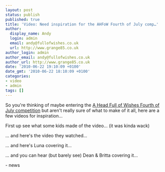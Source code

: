 ```yaml
---
layout: post
status: publish
published: true
title: 'Video: Need inspiration for the AHFoW Fourth of July comp…'
author:
  display_name: Andy
  login: admin
  email: andy@fullofwishes.co.uk
  url: http://www.grange85.co.uk
author_login: admin
author_email: andy@fullofwishes.co.uk
author_url: http://www.grange85.co.uk
date: '2010-06-22 19:10:09 +0100'
date_gmt: '2010-06-22 18:10:09 +0100'
categories:
- video
- admin
tags: []
---
```

<div>So you&#39;re thinking of maybe entering the <a href="/2010/06/20/fourth-of-july-competition-2010/">A Head Full of Wishes Fourth of July competition</a> but aren&#39;t really sure of what to make of it all, here are a few videos for inspiration...
<p /> First up see what some kids made of the video... (it was kinda wack)<br /><figure class="caption "><figcaption class="caption-text"></figcaption></figure>
<p />... and here&#39;s the video they watched...<br /> <figure class="caption "><figcaption class="caption-text"></figcaption></figure>
<p />... and here&#39;s Luna covering it... <br /><figure class="caption "><figcaption class="caption-text"></figcaption></figure>
<p /> ... and you can hear (but barely see) Dean & Britta covering it...<br /><figure class="caption "><figcaption class="caption-text"></figcaption></figure>
- news
</p></div>
